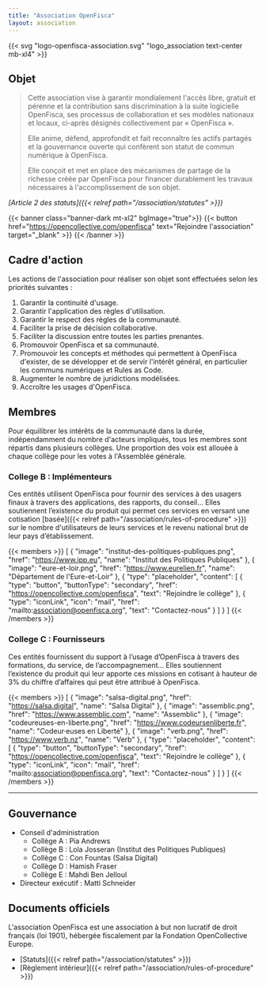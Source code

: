 ```yaml
---
title: "Association OpenFisca"
layout: association
---
```


{{< svg "logo-openfisca-association.svg" "logo_association text-center mb-xl4" >}}

## Objet

> Cette association vise à garantir mondialement l'accès libre, gratuit et pérenne et la contribution sans discrimination à la suite logicielle OpenFisca, ses processus de collaboration et ses modèles nationaux et locaux, ci-après désignés collectivement par « OpenFisca ».
>
> Elle anime, défend, approfondit et fait reconnaître les actifs partagés et la gouvernance ouverte qui confèrent son statut de commun numérique à OpenFisca.
>
> Elle conçoit et met en place des mécanismes de partage de la richesse créée par OpenFisca pour financer durablement les travaux nécessaires à l'accomplissement de son objet.

<cite>[Article 2 des statuts]({{< relref path="/association/statutes" >}})</cite>

{{< banner class="banner-dark mt-xl2" bgImage="true">}}
  {{< button href="https://opencollective.com/openfisca" text="Rejoindre l'association" target="_blank" >}}
{{< /banner >}}

## Cadre d'action

Les actions de l'association pour réaliser son objet sont effectuées selon les priorités suivantes :

1. Garantir la continuité d'usage.
2. Garantir l'application des règles d'utilisation.
3. Garantir le respect des règles de la communauté.
4. Faciliter la prise de décision collaborative.
5. Faciliter la discussion entre toutes les parties prenantes.
6. Promouvoir OpenFisca et sa communauté.
7. Promouvoir les concepts et méthodes qui permettent à OpenFisca d'exister, de se développer et de servir l'intérêt général, en particulier les communs numériques et Rules as Code.
8. Augmenter le nombre de juridictions modélisées.
9. Accroître les usages d'OpenFisca.

## Membres

Pour équilibrer les intérêts de la communauté dans la durée, indépendamment du nombre d'acteurs impliqués, tous les membres sont répartis dans plusieurs collèges. Une proportion des voix est allouée à chaque collège pour les votes à l'Assemblée générale.

### College B : Implémenteurs

Ces entités utilisent OpenFisca pour fournir des services à des usagers finaux à travers des applications, des rapports, du conseil… Elles soutiennent l’existence du produit qui permet ces services en versant une cotisation [basée]({{< relref path="/association/rules-of-procedure" >}}) sur le nombre d'utilisateurs de leurs services et le revenu national brut de leur pays d’établissement.

{{< members >}}
  [
    {
      "image": "institut-des-politiques-publiques.png",
      "href": "https://www.ipp.eu",
      "name": "Institut des Politiques Publiques"
    },
    {
      "image": "eure-et-loir.png",
      "href": "https://www.eurelien.fr",
      "name": "Département de l'Eure-et-Loir"
    },
    {
      "type": "placeholder",
      "content": [
        {
          "type": "button",
          "buttonType": "secondary",
          "href": "https://opencollective.com/openfisca",
          "text": "Rejoindre le collège"
        },
        {
          "type": "iconLink",
          "icon": "mail",
          "href": "mailto:association@openfisca.org",
          "text": "Contactez-nous"
        }
      ]
    }
  ]
{{< /members >}}

### College C : Fournisseurs

Ces entités fournissent du support à l’usage d’OpenFisca à travers des formations, du service, de l’accompagnement… Elles soutiennent l’existence du produit qui leur apporte ces missions en cotisant à hauteur de 3% du chiffre d’affaires qui peut être attribué à OpenFisca.

{{< members >}}
  [
    {
      "image": "salsa-digital.png",
      "href": "https://salsa.digital",
      "name": "Salsa Digital"
    },
    {
      "image": "assemblic.png",
      "href": "https://www.assemblic.com",
      "name": "Assemblic"
    },
    {
      "image": "codeureuses-en-liberte.png",
      "href": "https://www.codeursenliberte.fr",
      "name": "Codeur·euses en Liberté"
    },
    {
      "image": "verb.png",
      "href": "https://www.verb.nz",
      "name": "Verb"
    },
    {
      "type": "placeholder",
      "content": [
        {
          "type": "button",
          "buttonType": "secondary",
          "href": "https://opencollective.com/openfisca",
          "text": "Rejoindre le collège"
        },
        {
          "type": "iconLink",
          "icon": "mail",
          "href": "mailto:association@openfisca.org",
          "text": "Contactez-nous"
        }
      ]
    }
  ]
{{< /members >}}

---

## Gouvernance

- Conseil d'administration
  - Collège A : Pia Andrews
  - Collège B : Lola Josseran (Institut des Politiques Publiques)
  - Collège C : Con Fountas (Salsa Digital)
  - Collège D : Hamish Fraser
  - Collège E : Mahdi Ben Jelloul
- Directeur exécutif : Matti Schneider

## Documents officiels

L'association OpenFisca est une association à but non lucratif de droit français (loi 1901), hébergée fiscalement par la Fondation OpenCollective Europe.

- [Statuts]({{< relref path="/association/statutes" >}})
- [Règlement intérieur]({{< relref path="/association/rules-of-procedure" >}})
